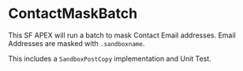 # ContactMaskBatch

This SF APEX will run a batch to mask Contact Email addresses. Email Addresses are masked with `.sandboxname`.

This includes a `SandboxPostCopy` implementation and Unit Test. 
